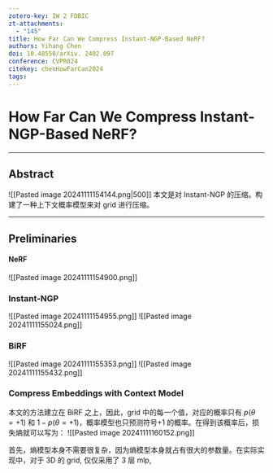 ```yaml
---
zotero-key: IW 2 FDBIC
zt-attachments:
  - "145"
title: How Far Can We Compress Instant-NGP-Based NeRF?
authors: Yihang Chen
doi: 10.48550/arXiv. 2402.097
conference: CVPR024
citekey: chenHowFarCan2024
tags:
---
```


# How Far Can We Compress Instant-NGP-Based NeRF?

---
## Abstract      
![[Pasted image 20241111154144.png|500]]
本文是对 Instant-NGP 的压缩。构建了一种上下文概率模型来对 grid 进行压缩。

---
## Preliminaries

#### NeRF
![[Pasted image 20241111154900.png]]

### Instant-NGP

![[Pasted image 20241111154955.png]]
![[Pasted image 20241111155024.png]]


### BiRF
![[Pasted image 20241111155353.png]]
![[Pasted image 20241111155432.png]]

### Compress Embeddings with Context Model
本文的方法建立在 BiRF 之上，因此，grid 中的每一个值，对应的概率只有 $p(\theta=+1)$ 和 $1-p(\theta=+1)$，概率模型也只预测符号+1 的概率。在得到该概率后，损失熵就可以写为：
![[Pasted image 20241111160152.png]]

首先，熵模型本身不需要很复杂，因为熵模型本身就占有很大的参数量。在实际实现中，对于 3D 的 grid, 仅仅采用了 3 层 mlp,
